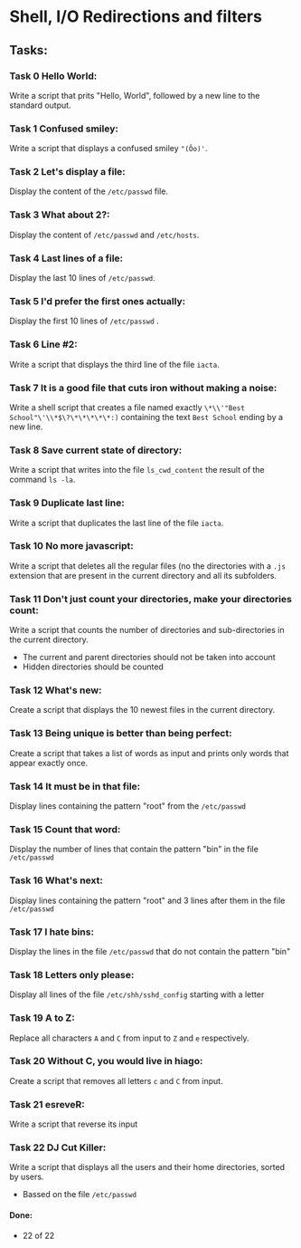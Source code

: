 # Shell, I/O Redirections and filters

## Tasks:

### Task 0 Hello World:
Write a script that prits "Hello, World", followed by a new line to the standard output.

### Task 1 Confused smiley:
Write a script that displays a confused smiley `"(Ôo)'`.

### Task 2 Let's display a file:
Display the content of the `/etc/passwd` file.

### Task 3 What about 2?:
Display the content of `/etc/passwd` and `/etc/hosts`.

### Task 4 Last lines of a file:
Display the last 10 lines of `/etc/passwd`.

### Task 5 I'd prefer the first ones actually:
Display the first 10 lines of `/etc/passwd` .

### Task 6 Line #2:
Write a script that displays the third line of the file `iacta`.

### Task 7 It is a good file that cuts iron without making a noise:
Write a shell script that creates a file named exactly `\*\\'"Best School"\'\\*$\?\*\*\*\*\*:)` containing the text `Best School` ending by a new line.

### Task 8 Save current state of directory:
Write a script that writes into the file `ls_cwd_content` the result of the command `ls -la`.

### Task 9 Duplicate last line:
Write a script that duplicates the last line of the file `iacta`.

### Task 10 No more javascript:
Write a script that deletes all the regular files (no the directories with a `.js` extension that are present in the current directory and all its subfolders.

### Task 11 Don't just count your directories, make your directories count:
Write a script that counts the number of directories and sub-directories in the current directory.  
* The current and parent directories should not be taken into account
* Hidden directories should be counted

### Task 12 What's new:
Create a script that displays the 10 newest files in the current directory.

### Task 13 Being unique is better than being perfect:
Create a script that takes a list of words as input and prints only words that appear exactly once.

### Task 14 It must be in that file:
Display lines containing the pattern "root" from the `/etc/passwd`

### Task 15 Count that word:
Display the number of lines that contain the pattern "bin" in the file `/etc/passwd`

### Task 16 What's next:
Display lines containing the pattern "root" and 3 lines after them in the file `/etc/passwd`

### Task 17 I hate bins:
Display the lines in the file `/etc/passwd` that do not contain the pattern "bin"

### Task 18 Letters only please:
Display all lines of the file `/etc/shh/sshd_config` starting with a letter

### Task 19 A to Z:
Replace all characters `A` and `C` from input to `Z` and `e` respectively.

### Task 20 Without C, you would live in hiago:
Create a script that removes all letters `c` and `C` from input.

### Task 21 esreveR:
Write a script that reverse its input

### Task 22 DJ Cut Killer:
Write a script that displays all the users and their home directories, sorted by users.
* Bassed on the file `/etc/passwd`

#### Done:
* 22 of 22
